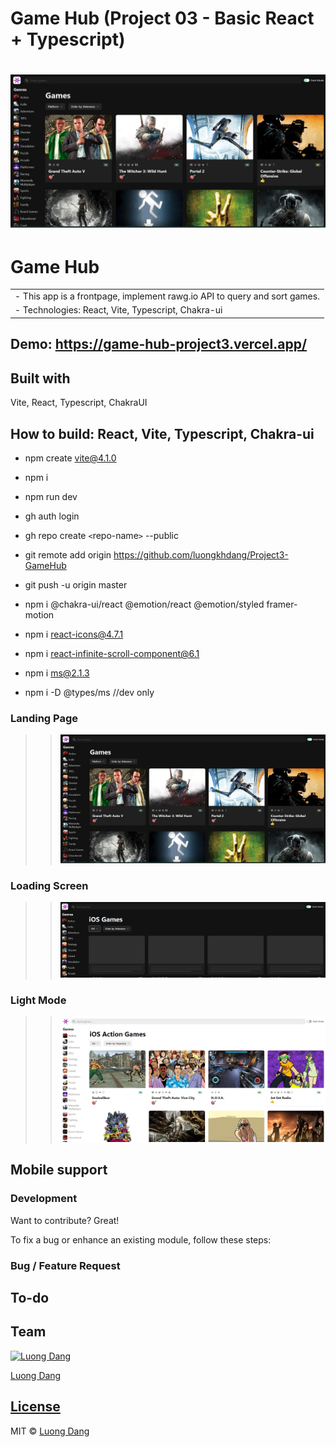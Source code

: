 # Game Hub (Project 03 - Basic React + Typescript)

# ![Game Hub  (Project 03 - Basic React + Typescript)](demo.JPG)

# Game Hub

<table>
<tr>
<td>
  - This app is a frontpage, implement rawg.io API to query and sort games.
 </td>
</tr>
<tr>
<td>
  - Technologies: React, Vite, Typescript, Chakra-ui
 </td>
</tr>
</table>

## Demo: https://game-hub-project3.vercel.app/

## Built with

Vite, React, Typescript, ChakraUI

## How to build: React, Vite, Typescript, Chakra-ui

- npm create vite@4.1.0
- npm i
- npm run dev
- gh auth login
- gh repo create `<`repo-name`>` --public
- git remote add origin https://github.com/luongkhdang/Project3-GameHub
- git push -u origin master

- npm i @chakra-ui/react @emotion/react @emotion/styled framer-motion
- npm i react-icons@4.7.1
- npm i react-infinite-scroll-component@6.1
- npm i ms@2.1.3
- npm i -D @types/ms //dev only

### Landing Page

> > ![](demo.JPG)

### Loading Screen

> > ![](demo2.jpg)

### Light Mode

> > ![](demo3.jpg)

## Mobile support

### Development

Want to contribute? Great!

To fix a bug or enhance an existing module, follow these steps:

### Bug / Feature Request

## To-do

## Team

[![Luong Dang](https://avatars.githubusercontent.com/luongkhdang?v=2&s=100)](https://github.com/luongkhdang)

[Luong Dang](https://github.com/luongkhdang)

## [License](https://github.com/luongkhdang/xxxxx/LICENSE.md)

MIT © [Luong Dang ](https://github.com/luongkhdang)
